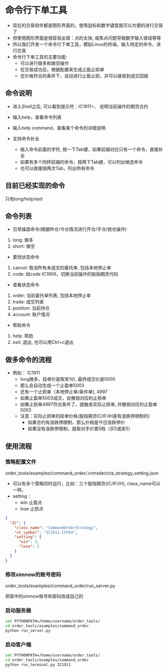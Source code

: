 # 命令行下单工具
* 现在的交易软件都是图形界面的，使用鼠标和数字键盘就可以方便的进行交易了
* 但使用图形界面是很容易出错：点的太快, 或焦点问题导致数字输入错误等等
* 所以我们开发一个命令行下单工具，模拟Linux的终端，输入特定的命令，进行交易
* 命令行下单工具的主要功能:
  - 可以进行做多和做空操作
  - 在交易成功后，根据配置来生成止盈止损单
  - 在价格符合的条件下，自动进行止盈止损，并可以接收到成交回报

## 命令说明

* 进入Shell之后, 可以看到提示符：IC1911>， 说明当前操作的期货合约


* 输入help，查看命令列表

* 输入help command，查看某个命令的详细说明

* 支持命令补全
    - 输入命令前面的字符, 按一下Tab键，如果前缀对应只有一个命令，直接补全
    - 如果有多个同样前缀的命令，按两下Tab键，可以列出候选命令
    - 也可以直接按两次Tab，列出所有命令


## 目前已经实现的命令
只有long/help/exit

        
## 命令列表

* 日常操盘命令(根据昨仓/今仓情况进行开仓/平仓/锁仓操作)
1. long:   做多
2. short:  做空


* 更改状态命令
1. cancel: 取消所有未成交的委托单, 包括本地停止单
2. code: 如code IC1906，切换当前操作的股指期货代码


* 查看状态命令
1. order: 当前委托单列表, 包括本地停止单
2. trade: 成交列表
3. position: 当前持仓
4. account: 账户情况


* 帮助命令
1. help: 帮助
2. exit: 退出, 也可以用Ctrl+c退出


## 做多命令的流程
* 例如： IC1911 
    - long做多，挂单价是取卖1价, 最终成交价是5000
    - 那么会自动生成一个止盈单5003
    - 还有一个止损单（本地停止单/条件单), 4997
    - 如果止盈单5003成交，会撤销对应的止损单
    - 如果止损单4997符合条件了，就触发实际止损单, 并撤销对应的止盈单5003
    - 注意：实际止损单的挂单价格(股指期货IC/IF/IH是有涨跌停限制的)
        - 如果合约有涨跌停限制，那么价格是今日涨跌停价
        - 如果没有涨跌停限制，就取对手价第5档（买5或卖5）

## 使用流程

### 策略配置文件
order_tools/examples/command_order/.vntrader/cta_strategy_setting.json
* 可以有多个策略同时运行，比如：三个股指期货(IC/IF/IH), class_name可以一样。
* setting：
    - win  止盈点
    - lose 止损点

```json
{
  "IC": {
    "class_name": "CommandOrderStrategy",
    "vt_symbol": "IC1911.CFFEX",
    "setting": {
      "win": 3,
      "lose": 3
    }
  }
}
```

### 修改simnow的账号密码
order_tools/examples/command_order/run_server.py

把其中的simnow账号和密码改成自己的

### 启动服务器
```bash
set PYTHONPATH=/home/username/order_tools/
cd order_tools/examples/command_order
python run_server.py
```
### 启动客户端
```bash
set PYTHONPATH=/home/username/order_tools/
cd order_tools/examples/command_order
python run_terminal.py IC1911
```

